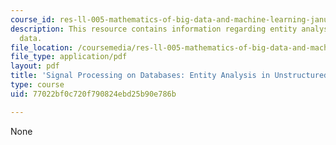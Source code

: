 ```yaml
---
course_id: res-ll-005-mathematics-of-big-data-and-machine-learning-january-iap-2020
description: This resource contains information regarding entity analysis in unstructured
  data.
file_location: /coursemedia/res-ll-005-mathematics-of-big-data-and-machine-learning-january-iap-2020/77022bf0c720f790824ebd25b90e786b_MITRES_LL_005F12_Lec3.pdf
file_type: application/pdf
layout: pdf
title: 'Signal Processing on Databases: Entity Analysis in Unstructured Data'
type: course
uid: 77022bf0c720f790824ebd25b90e786b

---
```

None